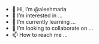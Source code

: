 - 👋 Hi, I’m @aleehmaria
- 👀 I’m interested in ...
- 🌱 I’m currently learning ...
- 💞️ I’m looking to collaborate on ...
- 📫 How to reach me ...

<!---
aleehmaria/aleehmaria is a ✨ special ✨ repository because its `README.md` (this file) appears on your GitHub profile.
You can click the Preview link to take a look at your changes.
--->
